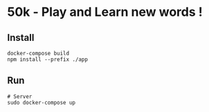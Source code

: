 # 50k - Play and Learn new words !

## Install
```
docker-compose build
npm install --prefix ./app
```

## Run
```
# Server
sudo docker-compose up

```
